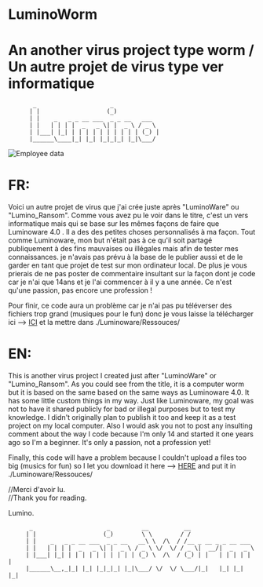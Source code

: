 # LuminoWorm
# An another virus project type worm / Un autre projet de virus type ver informatique


           _                     _             
          | |                   (_)            
          | |    _   _ _ __ ___  _ _ __   ___  
          | |   | | | |  _   _ \| |  _ \ / _ \ 
          | |___| |_| | | | | | | | | | | (_) |
          |______\____|_| |_| |_|_|_| |_|\___/
                           
                                    
                                    
![Employee data](https://i.imgur.com/xwQz0TU.jpg "Employee Data title")


# FR:

Voici un autre projet de virus que j'ai crée juste après "LuminoWare" ou "Lumino_Ransom". Comme vous avez pu le voir dans le titre, c'est un vers informatique mais qui
se base sur les mêmes façons de faire que Luminoware 4.0 . Il a des des petites choses personnalisés à ma façon. Tout comme Luminoware, mon but n'était pas à ce qu'il soit partagé publiquement à des fins mauvaises ou illégales mais afin de tester mes connaissances. je n'avais pas prévu à la base de le publier aussi et de le garder en tant que projet de test sur mon ordinateur local. De plus je vous prierais de ne pas poster de commentaire insultant sur la façon dont je code car je n'ai que 14ans et je l'ai commencer à il y a une année. Ce n'est qu'une passion, pas encore une profession !

Pour finir, ce code aura un problème car je n'ai pas pu téléverser des fichiers trop grand (musiques pour le fun) donc je vous laisse la télécharger ici --> [ICI](https://mega.nz/folder/Na1nURyA#Gx2nrcQm6Y_VjcdLNGWIDw)
et la mettre dans ./Luminoware/Ressouces/


# EN:

This is another virus project I created just after "LuminoWare" or "Lumino_Ransom". As you could see from the title, it is a computer worm but it is based on the same
based on the same ways as Luminoware 4.0. It has some little custom things in my way. Just like Luminoware, my goal was not to have it shared publicly for bad or illegal purposes but to test my knowledge. I didn't originally plan to publish it too and keep it as a test project on my local computer. Also I would ask you not to post any insulting comment about the way I code because I'm only 14 and started it one years ago so I'm a beginner.  It's only a passion, not a profession yet!

Finally, this code will have a problem because I couldn't upload a files too big (musics for fun) so I let you download it here --> [HERE](https://mega.nz/folder/Na1nURyA#Gx2nrcQm6Y_VjcdLNGWIDw)
and put it in ./Luminoware/Ressouces/



//Merci d'avoir lu.                                                                                                                                                     
//Thank you for reading.

Lumino.

 
          _                     _         __          __            
         | |                   (_)        \ \        / /            
         | |    _   _ _ __ ___  _ _ __   __\ \  /\  / /__ _ __ _ _ __ ___
         | |   | | | |  _   _ \| |  _ \ / _ \ \/  \/ / _ \|  __/|  _   _ \
         | |___| |_| | | | | | | | | | | (_) \  /\  / (_) | |   | | | | | |
         |______\__,_|_| |_| |_|_|_| |_|\___/ \/  \/ \___/|_|   |_| |_| |_|
                                                           
                                                          
